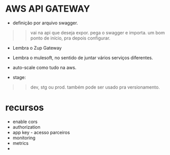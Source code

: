 # AWS API GATEWAY

- definição por arquivo swagger.
 >> vai na api que deseja expor. pega o swagger e importa.
 >> um bom ponto de início, pra depois configurar.

- Lembra o Zup Gateway
- Lembra o mulesoft, no sentido de juntar vários serviços diferentes.

- auto-scale como tudo na aws.

- stage: 
 >> dev, stg ou prod.
 >> também pode ser usado pra versionamento.

# recursos
- enable cors
- authorization
- app key - acesso parceiros
- monitoring
- metrics
- 